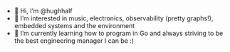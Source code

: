 - 👋 Hi, I’m @hughhalf
- 👀 I’m interested in music, electronics, observability (pretty graphs!), embedded systems and the environment 
- 🌱 I’m currently learning how to program in Go and always striving to be the best engineering manager I can be :)

<!---
hughhalf/hughhalf is a ✨ special ✨ repository because its `README.md` (this file) appears on your GitHub profile.
You can click the Preview link to take a look at your changes.
--->
